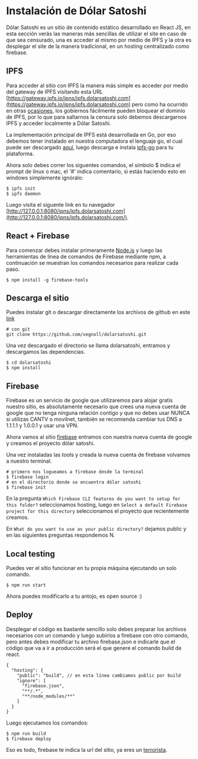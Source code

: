 # Instalación de Dólar Satoshi
Dólar Satoshi es un sitio de contenido estático desarrollado en React JS, en esta sección verás las maneras más sencillas de utilizar el site en caso de que sea censurado, una es acceder al mismo por medio de IPFS y la otra es desplegar el site de la manera tradicional, en un hosting centralizado como firebase.

## IPFS
Para acceder al sitio con IPFS la manera más simple es acceder por medio del gateway de IPFS visitando esta URL [https://gateway.ipfs.io/ipns/ipfs.dolarsatoshi.com](https://gateway.ipfs.io/ipns/ipfs.dolarsatoshi.com) pero como ha ocurrido en otras [ocasiones](https://www.eldiario.es/catalunya/politica/MINUTO-Diada_13_685361458_12457.html), los gobiernos fácilmente pueden bloquear el dominio de IPFS, por lo que para saltarnos la censura solo debemos descargarnos IPFS y acceder localmente a Dólar Satoshi.

La implementación principal de IPFS está desarrollada en Go, por eso debemos tener instalado en nuestra computadora el lenguaje go, el cual puede ser descargado [aquí](https://golang.org/doc/install), luego descarga e instala [ipfs-go](https://ipfs.io/docs/install/) para tu plataforma.

Ahora solo debes correr los siguentes comandos, el símbolo $ indica el prompt de linux o mac, el '#' indica comentario, si estás haciendo esto en windows simplemente ignóralo:
```
$ ipfs init
$ ipfs daemon
```

Luego visita el siguente link en tu navegador [http://127.0.0.1:8080/ipns/ipfs.dolarsatoshi.com](http://127.0.0.1:8080/ipns/ipfs.dolarsatoshi.com/).

## React + Firebase

Para comenzar debes instalar primeramente [Node.js](https://nodejs.org/) y luego las herramientas de línea de comandos de Firebase mediante npm, a continuación se muestran los comandos necesarios para realizar cada paso.
```
$ npm install -g firebase-tools
```
## Descarga el sitio
Puedes instalar git o descargar directamente los archivos de github en este [link](https://github.com/vegnoll/dolarsatoshi/archive/master.zip)
```
# con git
git clone https://github.com/vegnoll/dolarsatoshi.git
```
Una vez descargado el directorio se llama dolarsatoshi, entramos y descargamos las dependencias.
```
$ cd dolarsatoshi
$ npm install
```
## Firebase
Firebase es un servicio de google que utilizaremos para alojar gratis nuestro sitio, es absolutamente necesario que crees una nueva cuenta de google que no tenga ninguna relación contigo y que no debes usar NUNCA si utilizas CANTV o movilnet, también se recomienda cambiar tus DNS a 1.1.1.1 y 1.0.0.1 y usar una VPN.

Ahora vamos al sitio [firebase](https://console.firebase.google.com) entramos con nuestra nueva cuenta de google y creamos el proyecto dólar satoshi.

Una vez instaladas las tools y creada la nueva cuenta de firebase volvamos a nuestro terminal.
```
# primero nos logueamos a firebase desde la terminal
$ firebase login
# en el directorio donde se encuentra dólar satoshi
$ firebase init
```
En la pregunta `Which Firebase CLI features do you want to setup for this folder?` seleccionamos hosting, luego en `Select a default Firebase project for this directory` seleccionamos el proyecto que recientemente creamos.

En `What do you want to use as your public directory?` dejamos public y en las siguientes preguntas respondemos N.
## Local testing
Puedes ver el sitio funcionar en tu propia máquina ejecutando un solo comando.
```
$ npm run start
```
Ahora puedes modificarlo a tu antojo, es open source :)
## Deploy
Desplegar el código es bastante sencillo solo debes preparar los archivos necesarios con un comando y luego subirlos a firebase con otro comando, pero antes debes modificar tu archivo firebase.json e indicarle que el código que va a ir a producción será el que genere el comando build de react.
```
{
  "hosting": {
    "public": "build", // en esta línea cambiamos public por build
    "ignore": [
      "firebase.json",
      "**/.*",
      "**/node_modules/**"
    ]
  }
}
```
Luego ejecutamos los comandos:
```
$ npm run build
$ firebase deploy
```
Eso es todo, firebase te indica la url del sitio, ya eres un [terrorista](https://twitter.com/MinpublicoVE/status/987662317830713346).
